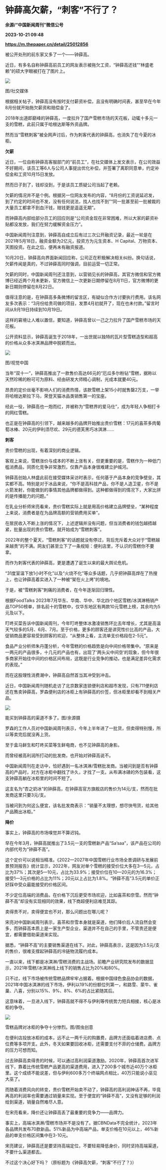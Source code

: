 # 钟薛高欠薪，“刺客”不行了？
**余源/“中国新闻周刊”微信公号**

**2023-10-21 09:48**

**https://m.thepaper.cn/detail/25012856**

被公开处刑的前东家又多了一个——钟薛高。

近日，有多名自称钟薛高前员工的网友表示被拖欠工资，“钟薛高还钱”“林盛老赖”的硕大字眼被打在了图片上。

![](https://imagecloud.thepaper.cn/thepaper/image/275/61/482.jpg)

图/社交媒体

根据相关帖子，钟薛高没有按时支付薪资补偿，且没有明确时间表，甚至早在今年8月份就开始拖欠薪资和赔偿金了。

2018年出道即巅峰的钟薛高，一度拉升了国产雪糕市场的天花板，动辄十多元一支的雪糕，此前只属于哈根达斯等外资品牌。

然而当“雪糕刺客”被全网声讨后，作为刺客代表的钟薛高，也消失了在今夏的冰柜。

**欠薪**

近日，一位自称钟薛高客服部门的“前员工”，在社交媒体上发文表示，在公司效益不好期间，该员工等6人与公司人事提出优化补偿，并签署了离职同意单，约定补偿金和工资10月15日发放。

然而日子到了，钱却没到，于是该员工质疑公司当起了老赖。

欠薪的情况并不是个例。根据另一位网友发布的内容，“8月份的工资说延迟发，到了约定的时间也不发，没有任何说法，找人也找不到”“同一批甚至前一批被裁的大量员工都拿不到血汗钱，赔钱更是遥遥无期”。

而钟薛高内部给部分员工的回应则是“公司资金现在非常困难，所以大家的薪资补贴都没发放，我们在努力缓解资金压力”。

中国新闻周刊注意到，钟薛高自成立后有过三次公开融资记录，最近一轮是在2021年5月18日，融资金额为2亿元，投资方为元生资本、H Capital、万物资本、天图投资。在此之后，便再未有融资报道。

10月20日，钟薛高向界面新闻回应称，公司正在积极解决相关纠纷。换句话说，欠薪传闻是真的，不过钟薛高同时强调，目前运营一切正常。

欠薪的同时，中国新闻周刊还注意到，以营销见长的钟薛高，其官方微信和官方微博已经近两个月未更新，官方微信上一次更新日期停留在8月11日，官方微博的更新日期则停留在8月22日。

值得注意的是，在钟薛高多条微博的留言区，有疑似合作方讨要执行费用。该名网友多次表示：“3月份给贵司做的项目，发票4月初就开了，现在也未付款。”留言时间从9月19日持续到10月19日。

这样的窘境让人难以置信，要知道，钟薛高曾以一己之力拉升了国产雪糕市场的天花板。

公开资料显示，钟薛高诞生于2018年，一出世就以独特的瓦片型雪糕造型和超高的价格从众多冰淇淋品牌中脱颖而出。

![](https://imagecloud.thepaper.cn/thepaper/image/275/61/483.jpg)

图/视觉中国

当年“双十一”，钟薛高推出了一款售价高达66元的“厄瓜多尔粉钻”雪糕，据称以天然珍稀的粉可可为原料、经由研发大师精心调制，光成本就要40元。

昂贵的定价丝毫不影响人们的消费热情，该款雪糕上架15小时就售罄2万支，一举将哈根达斯拉下马，荣登天猫冰品类销售第一的宝座。

经此一役，钟薛高也一炮而红，并被称为“雪糕界的爱马仕”，成为年轻人争相打卡的网红雪糕。

也正是在钟薛高的引领下，越来越多的品牌开始推出贵价雪糕：17元的喜茶多肉葡萄冰棒、20元的伊利须尽欢、29元的德芙黑巧冰淇淋……

**刺客**

贵价雪糕的出现，有着深刻的商业逻辑。

客观上来说，雪糕涨价与成本的不断上涨有关，但更重要的是，雪糕作为一种低门槛消费品，同质化竞争非常激烈，仅靠产品本身很难建立护城河。

钟薛高创始人林盛此前在接受媒体采访时表示，任何基于产品本身的竞争壁垒，其实都不高。特别是对于冰品来说，“你不是高科技产品，你不是人造卫星，你不是火箭发射，你能做到的事情其他品牌都做得到。这种都做得到的情况下，大家比拼的是传播能力的问题。”

在乳业分析师宋亮看来，贵价雪糕实际上就是用高价格建立品牌壁垒，“某种程度上来说，消费者是在为品牌高额的营销费用买单”。

在居民收入不断上涨的情况下，上述逻辑并没有问题，但当消费者的钱包越捂越紧，批量出现的贵价雪糕，就开始成为“雪糕刺客”。

2022年的整个夏天，“雪糕刺客”的话题就没有停过，背后充斥着大众对于“雪糕越来越贵”的不满。网友们甚至立下了一条规矩：便利店里，不认识的雪糕你不要拿。

而作为刺客代表的钟薛高，更是遭遇了诞生以来的最大舆论危机。

“31度室温下放1小时不化”以及“火烧不化”等众多话题，几乎把钟薛高焊在了热搜上，也让钟薛高着实进入了一种被“架在火上烤”的境地。

于是，被“雪糕刺客”刺痛的消费者，在今年逐渐回归理性。

根据FoodTalks 2023年7月华东、华南、华中、华北四个地区雪糕/冰淇淋畅销产品TOP50榜单，排名前十的雪糕中，仅华东地区有两款10元雪糕上榜，其余均为5元及以下。

叮咚买菜告诉中国新闻周刊，今年叮咚整体冰激凌销售环比去年增长，尤其是高温天气较多的5月、6月、7月。至于价格，更多的顾客还是讲究性价比高的产品，大促销商品更容易受到顾客的欢迎，“从整体上看，主流单支价格段在2-5元”。

食品产业分析师朱丹蓬分析，今年雪糕的价格趋势是向中间价格带集中。“原来是一两元的产品很多，十几元的产品也有，出现了‘两头尖中间空’的现象，但今年很多商家开始往中间的价格区间布局，这既是行业竞争的推动，也是满足差异化需求的表现。”

而在这股理性消费潮中，钟薛高自然首当其冲受到冲击。

近日，中国新闻周刊随机走访了北京数家连锁便利店和超市发现，只有711便利店还在售卖钟薛高，罗森便利店的冰柜上有钟薛高的价签，但冰柜里却看不到相关产品。

![](https://imagecloud.thepaper.cn/thepaper/image/275/61/484.jpg)

能买到钟薛高的渠道不多了。图/余源摄

罗森的工作人员对中国新闻周刊表示，今年上半年进了一批货，但卖得特别慢，所以等卖完后就没再上货。

至于盒马鲜生和叮咚买菜等生鲜电商，也不见钟薛高的身影。

而曾经被高利润所打动的批发商，也开始对钟薛高说不。

中国新闻周刊在走访中，恰好遇到一名冰淇淋/雪糕批发商。当被问到是否有钟薛高的产品时，对方在冰柜中翻找了许久，才找了一支。从布满冰碴的外包装看，这支钟薛高躺在冰柜里的时间不短了。

这支名为“杏之奶冰”的钟薛高，在钟薛高官方旗舰店的售价为14元/支，然而在批发商这里只要3元/支。

当被问到为何这么便宜，该名批发商表示：“销量不太理想，想尽快甩货，给其他产品腾出冰柜。”

**降价**

事实上，钟薛高的市场嗅觉并不算迟钝。

早在今年3月，钟薛高就推出了3.5元一支的雪糕新产品“Sa’saa”，该产品在公司的内部代号为“钟薛不高”。

这个定价可以说相当精准。《2022—2027年中国雪糕行业市场全景调研与发展前景预测报告》统计显示，2022年，网友对单个雪糕的接受价位大多在3—5元，占比为37%；其次是5—10元，占比为33.9%；接受价位在10—20元的为16.3%；接受1—3元价格的占比为11%；20元以上占比为1.8%。“钟薛不高”3.5元的单价正好踩中受众最能接受的价格区间。

不少定位高端的消费品，在价格下沉后更受市场欢迎，比如喜茶和奈雪。然而“钟薛不高”却没有实现相同的效果，线下商超便利店难觅其踪。

卖得贵不对，卖得便宜也不对，那么问题出在哪儿呢？

宋亮对中国新闻周刊表示，喜茶和奈雪本身就是渠道，他们降价后人流自然会变多，而钟薛高本质上是一家生产型企业，渠道并不在自己的手里，不管贵还是便宜，都需要借助渠道来实现。

据悉，“钟薛不高”的主要销售渠道在线下。对此，钟薛高表示，这是因为3.5元/支的售价，很难支撑起钟薛高的冷链物流履约成本。

一直以来，线下都是冰淇淋/雪糕消费的主战场。前瞻产业研究院发布的数据显示，2021年雪糕/冰淇淋线上线下的销售占比为20%和80%。

只不过，线下市场被传统雪糕品牌牢牢占据着。根据中国绿色食品协会的数据，2021年中国冰淇淋的线下市场，伊利以19%的份额位列第一，和路雪、蒙牛、雀巢、八喜，分别以15%、9%、8%、6%的占比紧随其后。

这意味着，一旦进入线下，钟薛高就不得不与伊利等传统势力短兵相接，核心是冰柜的争夺。

![](https://imagecloud.thepaper.cn/thepaper/image/275/61/485.jpg)

雪糕品牌对冰柜的争夺十分惨烈。图/图虫创意

在便利店投放冰柜的成本，远不止一两千元的购置费，品牌方还面临着进店费、点位费等多项开支。此外，冬天如果要回收冰柜，还需要支付不菲的仓储费。品牌方的压力可想而知。

过去钟薛高卖得贵的时候，可以通过高利润渠道激励。2020年，钟薛高首次进军线下，靠着比传统雪糕产品更高的渠道费用，进入了200多个城市近40万个冰柜里。这个成绩不能说差，但与伊利600多万个终端网点相比，40万只能说小巫见大巫了。

而随着消费风向的转变，贵价雪糕开始卖不动了，钟薛高的高利润神话不再，毕竟再高的利润率也需要通过销量来实现。至于便宜的“钟薛不高”，又没有足够的利润给到渠道，销量自然难尽人意。

在宋亮看来，降价还让钟薛高丢了最重要的竞争力——品牌力。

事实上，高端冰淇淋/雪糕市场并不是没有了。据CBNData不完全统计，2023年各品牌共发布70款新品。51%新品为中高端产品，单支价格在10元以上，46%新品的单支价格区间集中在3-10元。

宋亮建议，钟薛高还是要坚持高端定位，不要轻易降低身价，同时坚持高端渠道，不要什么渠道都去。

不过这个决心好下吗？（原标题为《钟薛高欠薪，“刺客”不行了？》）